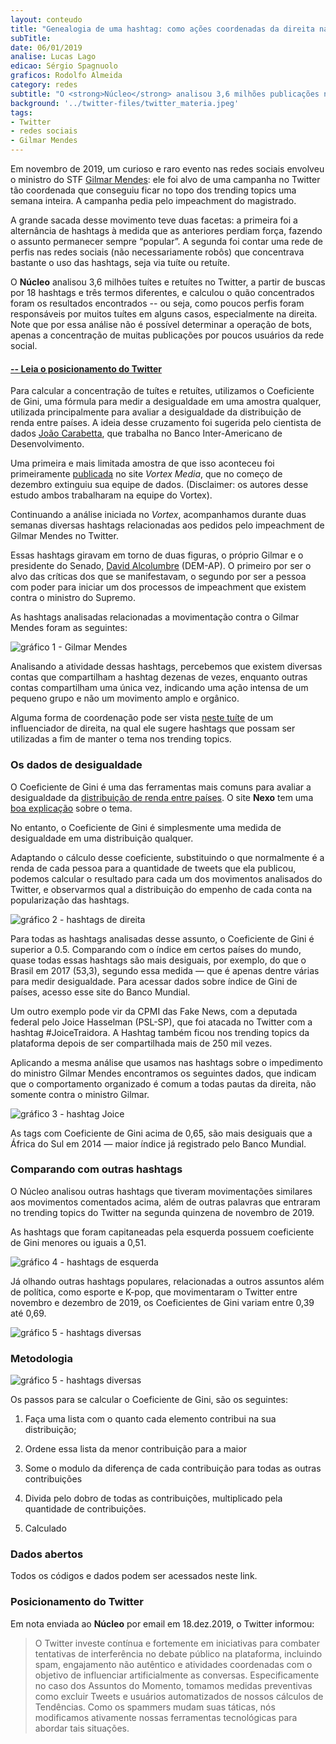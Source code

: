```yaml
---
layout: conteudo
title: "Genealogia de uma hashtag: como ações coordenadas da direita nascem no Twitter"
subTitle:
date: 06/01/2019
analise: Lucas Lago
edicao: Sérgio Spagnuolo
graficos: Rodolfo Almeida
category: redes
subtitle: "O <strong>Núcleo</strong> analisou 3,6 milhões publicações no Twitter, a partir de buscas por 18 hashtags e três termos diferentes, e idenficou como campanhas da direta são organizadas."
background: '../twitter-files/twitter_materia.jpeg'
tags:
- Twitter
- redes sociais
- Gilmar Mendes
---
```


Em novembro de 2019, um curioso e raro evento nas redes sociais envolveu o ministro do STF [Gilmar Mendes](http://bit.ly/2SYZg18): ele foi alvo de uma campanha no Twitter tão coordenada que conseguiu ficar no topo dos trending topics uma semana inteira. A campanha pedia pelo impeachment do magistrado. 

A grande sacada desse movimento teve duas facetas: a primeira foi a alternância de hashtags à medida que as anteriores perdiam força, fazendo o assunto permanecer sempre “popular”. A segunda foi contar uma rede de perfis nas redes sociais (não necessariamente robôs) que concentrava bastante o uso das hashtags, seja via tuíte ou retuíte. 

O **Núcleo** analisou 3,6 milhões tuítes e retuítes no Twitter, a partir de buscas por 18 hashtags e três termos diferentes, e calculou o quão concentrados foram os resultados encontrados -- ou seja, como poucos perfis foram responsáveis por muitos tuítes em alguns casos, especialmente na direita. Note que por essa análise não é possível determinar a operação de bots, apenas a concentração de muitas publicações por poucos usuários da rede social.

#### [-- Leia o posicionamento do Twitter](#pos-twitter) <br>

Para calcular a concentração de tuítes e retuítes, utilizamos o Coeficiente de Gini, uma fórmula para medir a desigualdade em uma amostra qualquer, utilizada principalmente para avaliar a desigualdade da distribuição de renda entre países. A ideia desse cruzamento foi sugerida pelo cientista de dados [João Carabetta](https://twitter.com/joaocarabetta), que trabalha no Banco Inter-Americano de Desenvolvimento. 

Uma primeira e mais limitada amostra de que isso aconteceu foi primeiramente [publicada](https://vortex.media/dados/19632/campanha-no-twitter-por-impeachment-de-gilmar-mendes-tem-marcas-de-acao-coordenada/) no site *Vortex Media*, que no começo de dezembro extinguiu sua equipe de dados. (Disclaimer: os autores desse estudo ambos trabalharam na equipe do Vortex). 

Continuando a análise iniciada no *Vortex*, acompanhamos durante duas semanas diversas hashtags relacionadas aos pedidos pelo impeachment de Gilmar Mendes no Twitter.

Essas hashtags giravam em torno de duas figuras, o próprio Gilmar e o presidente do Senado, [David Alcolumbre](https://www25.senado.leg.br/web/senadores/senador/-/perfil/3830) (DEM-AP). O primeiro por ser o alvo das críticas dos que se manifestavam, o segundo por ser a pessoa com poder para iniciar um dos processos de impeachment que existem contra o ministro do Supremo.

As hashtags analisadas relacionadas a movimentação contra o Gilmar Mendes foram as seguintes:

![gráfico 1 - Gilmar Mendes](../twitter-files/gini-tweets_data.png)

Analisando a atividade dessas hashtags, percebemos que existem diversas contas que compartilham a hashtag dezenas de vezes, enquanto outras contas compartilham uma única vez, indicando uma ação intensa de um pequeno grupo e não um movimento amplo e orgânico.

Alguma forma de coordenação pode ser vista [neste tuíte](https://twitter.com/dimacgarcia/status/1194288289869651968) de um influenciador de direita, na qual ele sugere hashtags que possam ser utilizadas a fim de manter o tema nos trending topics. 

### Os dados de desigualdade

O Coeficiente de Gini é uma das ferramentas mais comuns para avaliar a desigualdade da [distribuição de renda entre países](http://www.ipea.gov.br/desafios/index.php?Itemid=23&id=2048%3Acatid%3D28&option=com_content). O site **Nexo** tem uma [boa explicação](https://www.nexojornal.com.br/grafico/2017/07/31/A-evolu%C3%A7%C3%A3o-da-desigualdade-de-renda-no-Brasil-e-no-mundo) sobre o tema.

No entanto, o Coeficiente de Gini é simplesmente uma medida de desigualdade em uma distribuição qualquer.

Adaptando o cálculo desse coeficiente, substituindo o que normalmente é a renda de cada pessoa para a quantidade de tweets que ela publicou, podemos calcular o resultado para cada um dos movimentos analisados do Twitter, e observarmos qual a distribuição do empenho de cada conta na popularização das hashtags.

![gráfico 2 - hashtags de direita](../twitter-files/gini-tweets_direita.png)

Para todas as hashtags analisadas desse assunto, o Coeficiente de Gini é superior a 0.5. Comparando com o índice em certos países do mundo, quase todas essas hashtags são mais desiguais, por exemplo, do que o Brasil em 2017 (53,3), segundo essa medida — que é apenas dentre várias para medir desigualdade. Para acessar dados sobre índice de Gini de países, acesso esse site do Banco Mundial.

Um outro exemplo pode vir da CPMI das Fake News, com a deputada federal pelo  Joice Hasselman (PSL-SP), que foi atacada no Twitter com a hashtag #JoiceTraidora. A Hashtag também ficou nos trending topics da plataforma depois de ser compartilhada mais de 250 mil vezes.

Aplicando a mesma análise que usamos nas hashtags sobre o impedimento do ministro Gilmar Mendes encontramos os seguintes dados, que indicam que o comportamento organizado é comum a todas pautas da direita, não somente contra o ministro Gilmar.

![gráfico 3 - hashtag Joice](../twitter-files/gini-tweets_joice.png)

As tags com Coeficiente de Gini acima de 0,65, são mais desiguais que a África do Sul em 2014 — maior índice já registrado pelo Banco Mundial.

### Comparando com outras hashtags

O Núcleo analisou outras hashtags que tiveram movimentações similares aos movimentos comentados acima, além de outras palavras que entraram no trending topics do Twitter na segunda quinzena de novembro de 2019.

As hashtags que foram capitaneadas pela esquerda possuem coeficiente de Gini menores ou iguais a 0,51.

![gráfico 4 - hashtags de esquerda](../twitter-files/gini-tweets_esquerda.png)

Já olhando outras hashtags populares, relacionadas a outros assuntos além de política, como esporte e K-pop, que movimentaram o Twitter entre novembro e dezembro de 2019, os Coeficientes de Gini variam entre 0,39 até 0,69.

![gráfico 5 - hashtags diversas](../twitter-files/gini-tweets_naopoliticas.png)

### Metodologia

![gráfico 5 - hashtags diversas](../twitter-files/gini-tweets_curvagini.png)

Os passos para se calcular o Coeficiente de Gini, são os seguintes:

1. Faça uma lista com o quanto cada elemento contribui na sua distribuição;

2. Ordene essa lista da menor contribuição para a maior

3. Some o modulo da diferença de cada contribuição para todas as outras contribuições

4. Divida pelo dobro de todas as contribuições, multiplicado pela quantidade de contribuições.

5. Calculado

<div id="pos-twitter"> </div>

### Dados abertos

Todos os códigos e dados podem ser acessados neste link.

### Posicionamento do Twitter

Em nota enviada ao **Núcleo** por email em 18.dez.2019, o Twitter informou:

> O Twitter investe contínua e fortemente em iniciativas para combater tentativas de interferência no debate público na plataforma, incluindo spam, engajamento não autêntico e atividades coordenadas com o objetivo de influenciar artificialmente as conversas. Especificamente no caso dos Assuntos do Momento, tomamos medidas preventivas como excluir Tweets e usuários automatizados de nossos cálculos de Tendências. Como os spammers mudam suas táticas, nós modificamos ativamente nossas ferramentas tecnológicas para abordar tais situações.
